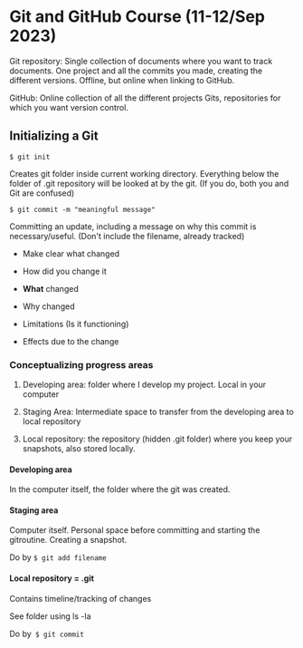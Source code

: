 # Git and GitHub Course (11-12/Sep 2023)

Git repository: Single collection of documents where you want to track documents. One project and all the commits you made, creating the different versions. Offline, but online when linking to GitHub. 

GitHub: Online collection of all the different projects Gits, repositories for which you want version control. 

## Initializing a Git

`$ git init`

Creates git folder inside current working directory. Everything below the folder of .git repository will be looked at by the git. (If you do, both you and Git are confused)

`$ git commit -m "meaningful message"`

Committing an update, including a message on why this commit is necessary/useful. (Don't include the filename, already tracked)

- Make clear what changed

- How did you change it

- **What** changed

- Why changed

- Limitations (Is it functioning)

- Effects due to the change

### Conceptualizing progress areas

1. Developing area: folder where I develop my project. Local in your computer

2. Staging Area: Intermediate space to transfer from the developing area to local repository

3. Local repository: the repository (hidden .git folder) where you keep your snapshots, also stored locally. 

#### Developing area

In the computer itself, the folder where the git was created.

#### Staging area

Computer itself. Personal space before committing and starting the gitroutine. Creating a snapshot.

Do by `$ git add filename`

#### Local repository = .git

Contains timeline/tracking of changes

See folder using ls -la

Do by` $ git commit`






